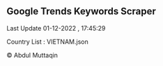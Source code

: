 

## Google Trends Keywords Scraper 
 
Last Update 01-12-2022 , 17:45:29

Country List :
VIETNAM.json



© Abdul Muttaqin 
